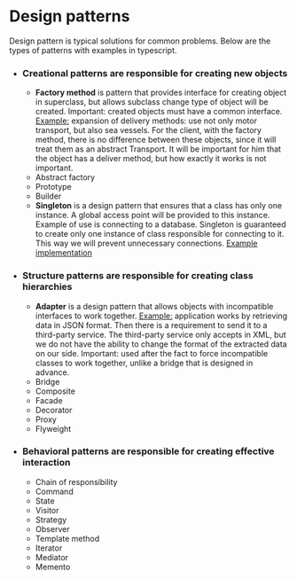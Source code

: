 # Design patterns

Design pattern is typical solutions for common problems. Below are the types of patterns with examples in typescript.
- ### Creational patterns are responsible for creating new objects
  - **Factory method** is pattern that provides interface for creating object in superclass, but allows subclass change type of object will be created. Important: created objects must have a common interface. [Example:](https://github.com/PashakArt/typescript-oop-patterns/tree/main/src/creational_patterns/factory_method) expansion of delivery methods: use not only motor transport, but also sea vessels. For the client, with the factory method, there is no difference between these objects, since it will treat them as an abstract Transport. It will be important for him that the object has a deliver method, but how exactly it works is not important.
  - Abstract factory
  - Prototype
  - Builder
  - **Singleton** is a design pattern that ensures that a class has only one instance. A global access point will be provided to this instance. Example of use is connecting to a database. Singleton is guaranteed to create only one instance of class responsible for connecting to it. This way we will prevent unnecessary connections. [Example implementation](https://github.com/PashakArt/typescript-oop-patterns/tree/main/src/creational_patterns/singleton)
- ### Structure patterns are responsible for creating class hierarchies
  - **Adapter** is a design pattern that allows objects with incompatible interfaces to work together. [Example:](https://github.com/PashakArt/typescript-oop-patterns/tree/main/src/structure_patterns/adapter) application works by retrieving data in JSON format. Then there is a requirement to send it to a third-party service. The third-party service only accepts in XML, but we do not have the ability to change the format of the extracted data on our side. Important: used after the fact to force incompatible classes to work together, unlike a bridge that is designed in advance. 
  - Bridge
  - Composite
  - Facade
  - Decorator
  - Proxy
  - Flyweight
- ### Behavioral patterns are responsible for creating effective interaction
  - Chain of responsibility
  - Command
  - State
  - Visitor
  - Strategy
  - Observer
  - Template method
  - Iterator
  - Mediator
  - Memento
